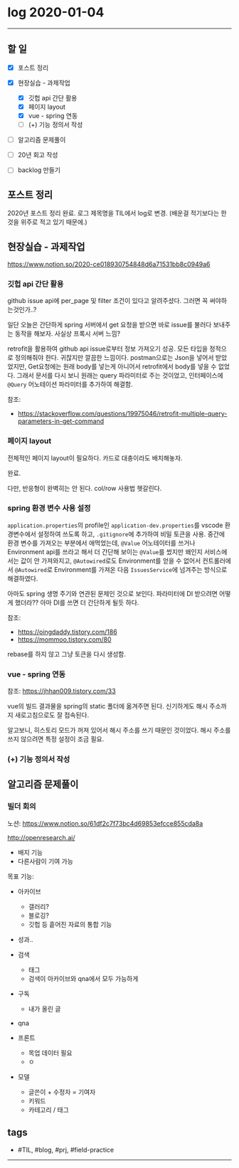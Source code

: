 # log 2020-01-04

--------------------------

## 할 일

- [x] 포스트 정리
- [x] 현장실습 - 과제작업
  - [x] 깃헙 api 간단 활용
  - [x] 페이지 layout
  - [x] vue - spring 연동
  - [ ] (+) 기능 정의서 작성
- [ ] 알고리즘 문제풀이
- [ ] 20년 회고 작성
- [ ] backlog 만들기


## 포스트 정리

2020년 포스트 정리 완료.
로그 제목명을 TIL에서 log로 변경. (배운걸 적기보다는 한 것을 위주로 적고 있기 때문에.)

## 현장실습 - 과제작업

https://www.notion.so/2020-ce018930754848d6a71531bb8c0949a6

### 깃헙 api 간단 활용

github issue api에 per_page 및 filter 조건이 있다고 알려주셨다. 그러면 꼭 써야하는것인가..?

일단 오늘은 간단하게 spring 서버에서 get 요청을 받으면 바로 issue를 불러다 보내주는 동작을 해보자.
사실상 프록시 서버 느낌?

retrofit을 활용하여 github api issue로부터 정보 가져오기 성공. 모든 타입을 정적으로 정의해줘야 한다. 귀찮지만 깔끔한 느낌이다. postman으로는 Json을 넣어서 받았었지만, Get요청에는 원래 body를 넣는게 아니어서 retrofit에서 body를 넣을 수 없었다. 그래서 문서를 다시 보니 원래는 query 파라미터로 주는 것이었고, 인터페이스에 `@Query` 어노테이션 파라미터를 추가하여 해결함.

참조:
- https://stackoverflow.com/questions/19975046/retrofit-multiple-query-parameters-in-get-command

### 페이지 layout

전체적인 페이지 layout이 필요하다. 카드로 대충이라도 배치해놓자.

완료.

다만, 반응형이 완벽히는 안 된다. col/row 사용법 헷갈린다.

### spring 환경 변수 사용 설정

`application.properties`의 profile인 `application-dev.properties`를 vscode 환경변수에서 설정하여 쓰도록 하고, `.gitignore`에 추가하여 비밀 토큰을 사용.
중간에 환경 변수를 가져오는 부분에서 애먹었는데, `@Value` 어노테이터를 쓰거나 Environment api를 쓰라고 해서 더 간단해 보이는 `@Value`를 썼지만 왜인지 서비스에서는 값이 안 가져와지고, `@Autowired`로도 Environment를 얻을 수 없어서 컨트롤러에서 `@Autowired`로 Environment를 가져온 다음 `IssuesService`에 넘겨주는 방식으로 해결하였다.

아마도 spring 생명 주기와 연관된 문제인 것으로 보인다.
파라미터에 DI 받으려면 어떻게 했더라?? 아마 DI를 쓰면 더 간단하게 될듯 하다.

참조:
- https://oingdaddy.tistory.com/186
- https://mommoo.tistory.com/80

rebase를 하지 않고 그냥 토큰을 다시 생성함.

### vue - spring 연동

참조: https://jhhan009.tistory.com/33

vue의 빌드 결과물을 spring의 static 폴더에 옮겨주면 된다. 신기하게도 해시 주소까지 새로고침으로도 잘 접속된다.

알고보니, 히스토리 모드가 꺼져 있어서 해시 주소를 쓰기 때문인 것이었다. 해시 주소를 쓰지 않으려면 특정 설정이 조금 필요.


### (+) 기능 정의서 작성


## 알고리즘 문제풀이



### 빌더 회의

노션: https://www.notion.so/61df2c7f73bc4d69853efcce855cda8a

http://openresearch.ai/
- 배지 기능
- 다른사람이 기여 가능

목표 기능:
- 아카이브
  - 갤러리?
  - 블로깅?
  - 깃헙 등 흩어진 자료의 통합 기능
- 성과..
- 검색
  - 태그
  - 검색이 아카이브와 qna에서 모두 가능하게
- 구독
  - 내가 올린 글
- qna
- 프론트
  - 목업 데이터 필요
  - ㅇ

- 모델
  - 글쓴이 + 수정자 = 기여자
  - 키워드
  - 카테고리 / 태그




## tags
- \#TIL, \#blog, \#prj, \#field-practice

--------------------------

